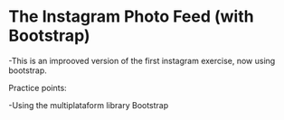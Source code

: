 # The Instagram Photo Feed (with Bootstrap)

-This is an improoved version of the first instagram exercise, now using bootstrap.

 Practice points: 

 -Using the multiplataform library Bootstrap
